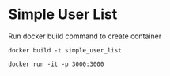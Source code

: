 # Simple User List

Run docker build command to create container

```docker build -t simple_user_list .```

```docker run -it -p 3000:3000```
